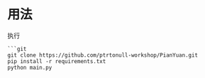 # 用法
执行
```
```git
git clone https://github.com/ptrtonull-workshop/PianYuan.git
pip install -r requirements.txt
python main.py
```
